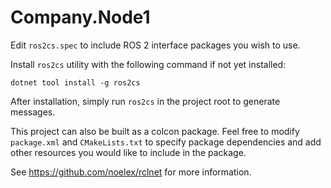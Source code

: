 # Company.Node1

Edit `ros2cs.spec` to include ROS 2 interface packages you wish to use.

Install `ros2cs` utility with the following command if not yet installed:
```
dotnet tool install -g ros2cs
```
After installation, simply run `ros2cs` in the project root to generate messages.

This project can also be built as a colcon package. Feel free to modify `package.xml`
and `CMakeLists.txt` to specify package dependencies and add other resources
you would like to include in the package.

See https://github.com/noelex/rclnet for more information.